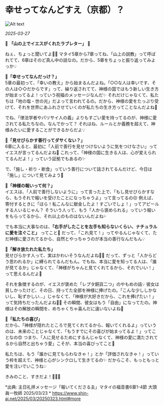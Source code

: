 # 幸せってなんどすえ（京都）？

![Alt text](/static/images/blog/asmrchurch_A_cute_Gen_Z-style_girl_is_crying_and_crouching_in_t_f632b6ee-f93d-46a7-80cb-1ae87174bd6e.png)

*2025-03-27*

💌 **「山の上でイエスがくれたラブレター」** 💌  

ねぇ、ちょっと聞いてよ🥺✨ マタイ5章から7章ってね、「山上の説教」って呼ばれてて、6章はそのど真ん中の話なの。だから、5章をちょっと振り返ってみよっか💡  

**📖「幸せってなんだっけ？」**  
5章の最初って、「幸いの教え」から始まるんだよね。「○○な人は幸いです、その人は◇◇だからです」って、繰り返されてて、神様の国ではもう新しい生き方が始まってるよ！っていう祝福のメッセージなんだ✨ それだけじゃなくて、私たちは「地の塩・世の光」だよって言われてるの。だから、神様の愛をたっぷり受けて、それを世界にあふれさせていくのが私たちの生き方ってことなんだよね💖  

でね、「律法学者やパリサイ人の義」よりもすごい愛を持ってるのが、神様に愛されてる私たちなの。なんでかって？ それはね、ルールとか義務を超えて、神様みたいに愛することができるからだよ💡  

**📖「見せびらかす善行ってダサくない？」**  
6章に入ると、最初に「人前で善行を見せつけないように気をつけなさい」ってイエスが言ってるんだよね🤔 これって、「神様の国に生きる人は、心が変えられてるんだよ！」っていう証拠でもあるの✨  

で、「施し・祈り・断食」っていう善行について話されてるんだけど、今日は「施し」について見てみよう👀  

**📖「神様の報いって何？」**  
イエスは、「人前で善行しないように」って言った上で、「もし見せびらかすなら、もうそれで報いを受けたことになっちゃうよ」って言ってるの😣 例えば、寄付するときに「ほら！私こんなに献金したよ！すごいでしょ！」ってアピールする人いるじゃん？ そういう人って、もう「人から褒められる」っていう報いをもらってるから、それ以上のものはないんだよね💦  

でも本当に大事なのは、**「右手がしたことを左手も知らないくらい、ナチュラルに愛を注ぐこと」** ってこと💖 だって、「これ見て！」ってやるんじゃなくて、ただ神様に愛されてるから、自然とやっちゃうのが本当の善行なんだもん💡  

**📖「解き放たれた私たち」**  
見せびらかす人って、実はかわいそうなんだよね🥺💦 だって、ずっと「人からどう思われるか」に縛られてるんだもん。でもね、本当に愛を知ってる人は、「誰が見てるか」じゃなくて、「神様がちゃんと見てくれてるから、それでいい！」って思えるんだよ💖  

それを象徴するのが、イエスが褒めた「レプタ銅貨二つ」のやもめの話💡 彼女は貧しかったけど、その日、持ってた全部を神様に捧げたの。「こんな少ししかないし、恥ずかしい…」じゃなくて、「神様が大好きだから、これを捧げたい！」って気持ちだったんだよね🥺✨ その瞬間、彼女はもう「自由」になってたの。神様はその解放の瞬間を、めちゃくちゃ喜んだに違いないよね💖  

**📖「私たちの喜び」**  
だから、「神様が隠れたところで見てくれてるから、報いてくれるよ」っていうのは、未来のことじゃなくて、「もうすでにその喜びが始まってるよ！」ってことなの😍 つまり、「人に見せるためにするんじゃなくて、神様の愛に満たされてるから自然と出ちゃう愛」こそが、本当の喜びってこと💖  

私たちは、もう「誰かに見てもらわなきゃ！」とか「評価されなきゃ！」っていう枠を超えて、神様と心がシンクロして生きてるの✨ だからこそ、もっともっと愛を注いでいこうね💡  

きみのこと、すきだよ！💖💖💖

*出典: 主日礼拝メッセージ「報いてくださる主」マタイの福音書6章1-4節 大頭眞一牧師 2025/03/23 * https://www.shin-ai.net/2025/03/20250323.html#more
